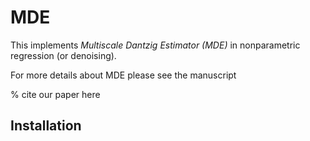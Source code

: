 # MDE
This implements *Multiscale Dantzig Estimator (MDE)* in nonparametric regression (or denoising). 

For more details about MDE please see the manuscript

% cite our paper here

## Installation





